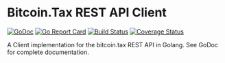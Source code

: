 # Bitcoin.Tax REST API Client
[![GoDoc](https://godoc.org/github.com/canonical-ledgers/bitcointax?status.svg)](https://godoc.org/github.com/canonical-ledgers/bitcointax)
[![Go Report Card](https://goreportcard.com/badge/github.com/canonical-ledgers/bitcointax)](https://goreportcard.com/report/github.com/canonical-ledgers/bitcointax)
[![Build Status](https://travis-ci.org/canonical-ledgers/bitcointax.svg?branch=master)](https://travis-ci.org/canonical-ledgers/bitcointax)
[![Coverage Status](https://coveralls.io/repos/github/canonical-ledgers/bitcointax/badge.svg?branch=master)](https://coveralls.io/github/canonical-ledgers/bitcointax?branch=master)

A Client implementation for the bitcoin.tax REST API in Golang. See GoDoc for
complete documentation.
